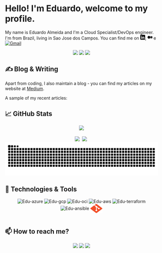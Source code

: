 # Hello! I'm Eduardo, welcome to my profile.
My name is Eduardo Almeida and I'm a Cloud Specialist/DevOps engineer. I'm from Brazil, living in Sao Jose dos Campos.  You can find me on [![LinkedIn][1.1]][2], [![Medium][1.2]][3] e [![Gmail][1.3]][1]

<div align="center" style="display: inline_block">
  <a href = "mailto:eduardoalmeida15499@gmail.com" target="_blank"><img src="https://img.shields.io/badge/Gmail-D14836?style=for-the-badge&logo=gmail&logoColor=white" target="_blank"></a>
  <a href="https://www.linkedin.com/in/eduardo-almeidafilho" target="_blank"><img src="https://img.shields.io/badge/LinkedIn-0077B5?style=for-the-badge&logo=linkedin&logoColor=white" target="_blank"></a> 
  <a href="https://medium.com/@eduardoalmeida15499" target="_blank"><img src="https://img.shields.io/badge/Medium-12100E?style=for-the-badge&logo=medium&logoColor=white" target="_blank"></a>
</div>

## &#x270d; Blog & Writing
Apart from coding, I also maintain a blog - you can find my articles on my website at [Medium](https://medium.com/@eduardoalmeida15499).

A sample of my recent articles:

<!-- BLOG-POST-LIST:START
- [Recent Docker BuildKit Features You&#39;re Missing Out On](https://martinheinz.dev/blog/111)
 BLOG-POST-LIST:END -->

## &#x1f4c8; GitHub Stats
<div align="center">
  <img height="170em" src="http://github-profile-summary-cards.vercel.app/api/cards/profile-details?username=eduardoalmeidaf&theme=transparent">
</div>

<br>

<div align="center" style="display: inline_block">
  <a href="https://github.com/eduardoalmeidaf"><img height="145em" src="https://github-readme-stats.vercel.app/api?username=eduardoalmeidaf&show_icons=true&theme=transparent&include_all_commits=true&count_private=true&hide_border=true"></a>&nbsp;
  <a href="https://github.com/eduardoalmeidaf"><img height="145em" src="https://github-readme-stats.vercel.app/api/top-langs/?username=eduardoalmeidaf&layout=compact&langs_count=7&theme=transparent&hide_border=true"></a>&nbsp;


<picture>
  <source media="(prefers-color-scheme: dark)" srcset="https://raw.githubusercontent.com/eduardoalmeidaf/eduardoalmeidaf/output/github-contribution-grid-snake-dark.svg">
  <source media="(prefers-color-scheme: light)" srcset="https://raw.githubusercontent.com/eduardoalmeidaf/eduardoalmeidaf/output/github-contribution-grid-snake.svg">
  <img alt="github contribution grid snake animation" src="https://raw.githubusercontent.com/eduardoalmeidaf/eduardoalmeidaf/output/github-contribution-grid-snake.svg">
</picture>
      </div>
      
## 🔧 Technologies & Tools
<div align="center" style="display: inline_block">
  <img align="center" alt="Edu-azure" height="30" width="40" src="https://cdn.jsdelivr.net/gh/devicons/devicon@latest/icons/azure/azure-original.svg">
  <img align="center" alt="Edu-gcp" height="30" width="40" src="https://cdn.jsdelivr.net/gh/devicons/devicon@latest/icons/googlecloud/googlecloud-original.svg">
  <img align="center" alt="Edu-oci" height="30" width="40" src="https://cdn.jsdelivr.net/gh/devicons/devicon@latest/icons/oracle/oracle-original.svg"/>
  <img align="center" alt="Edu-aws" height="30" width="40" src="https://cdn.jsdelivr.net/gh/devicons/devicon@latest/icons/amazonwebservices/amazonwebservices-original-wordmark.svg">
  <img align="center" alt="Edu-terraform" height="30" width="40" src="https://cdn.jsdelivr.net/gh/devicons/devicon@latest/icons/terraform/terraform-original.svg">
  <img align="center" alt="Edu-ansible" height="30" width="40" src="https://cdn.jsdelivr.net/gh/devicons/devicon@latest/icons/ansible/ansible-original.svg">
 <img align="center" alt="Amanda-Git" height="30" width="40" src="https://raw.githubusercontent.com/devicons/devicon/master/icons/git/git-original.svg">
</div><br>

## 📫 How to reach me?
<div align="center" style="display: inline_block">
  <a href = "mailto:eduardoalmeida15499@gmail.com" target="_blank"><img src="https://img.shields.io/badge/Gmail-D14836?style=for-the-badge&logo=gmail&logoColor=white" target="_blank"></a>
  <a href="https://www.linkedin.com/in/eduardo-almeidafilho" target="_blank"><img src="https://img.shields.io/badge/LinkedIn-0077B5?style=for-the-badge&logo=linkedin&logoColor=white" target="_blank"></a> 
  <a href="https://medium.com/@eduardoalmeida15499" target="_blank"><img src="https://img.shields.io/badge/Medium-12100E?style=for-the-badge&logo=medium&logoColor=white" target="_blank"></a>
</div>

##



<!-- links to social media icons -->

<!-- icons without padding -->
[1.1]: https://raw.githubusercontent.com/eduardoalmeidaf/eduardoalmeidaf/main/linkedin-3-16.png
[1.2]: https://raw.githubusercontent.com/eduardoalmeidaf/eduardoalmeidaf/main/medium.png
[1.3]: https://raw.githubusercontent.com/eduardoalmeidaf/eduardoalmeidaf/main/gmail.png

<!-- links to your social media accounts -->

[1]: mailto:eduardoalmeida15499@gmail.com
[2]: https://www.linkedin.com/in/eduardo-almeidafilho
[3]: https://medium.com/@eduardoalmeida15499

<!-- Resources -->
<!-- Icons: https://simpleicons.org/ -->
<!-- GitHub Stats: https://github.com/anuraghazra/github-readme-stats -->
<!-- Emojis: https://emojipedia.org/emoji/ -->
<!-- HTML Emojis: https://www.fileformat.info/index.htm -->
<!-- Shields: https://shields.io/ -->
<!-- Awesome GitHub Profile README: https://github.com/abhisheknaiidu/awesome-github-profile-readme -->


